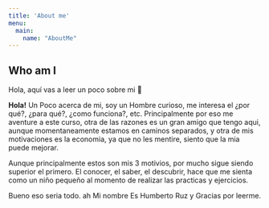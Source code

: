 ```yaml
---
title: 'About me'
menu:
  main:
    name: "AboutMe"
---
```


## Who am I

Hola, aquí vas a leer un poco sobre mi 🤩


**Hola!**
Un Poco acerca de mi,  soy un Hombre curioso, me interesa el  ¿por qué?, ¿para qué?, ¿como funciona?, etc.
Principalmente por eso me aventure a este curso, otra de las razones  es un gran amigo que tengo  aqui, aunque momentaneamente estamos en caminos separados, y otra de mis motivaciones es la economia, ya que no les mentire, siento que la mia puede mejorar.

Aunque principalmente estos son mis 3 motivios, por mucho sigue siendo superior el primero. El conocer, el saber, el descubrir, hace que me sienta como un niño pequeño al momento de realizar las practicas y ejercicios.

Bueno eso seria todo. ah Mi nombre Es Humberto Ruz y Gracias por leerme. 
